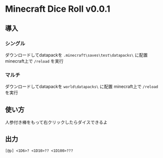 # Minecraft Dice Roll v0.0.1
## 導入
### シングル
ダウンロードしてdatapackを `.minecraft\saves\test\datapacks\` に配置
minecraft上で `/reload` を実行

### マルチ
ダウンロードしてdatapackを `world\datapacks\` に配置
minecraft上で `/reload` を実行

## 使い方
人参付き棒をもって右クリックしたらダイスできるよ

## 出力
`[@p] <1D6>? <1D10>?? <1D100>???`